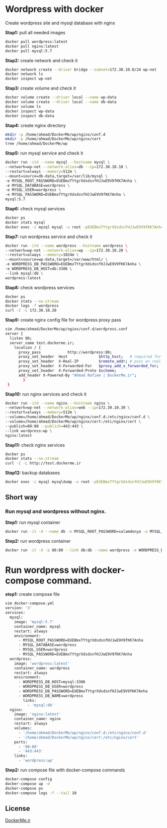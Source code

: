 # Wordpress with docker 

Create wordpress site and mysql database with nginx


**Stap1:** pull all needed images 
```bash
docker pull wordpress:latest
docker pull nginx:latest
docker pull mysql:5.7
```

**Stap2:** create network and check it 
```bash
docker network create --driver bridge --subnet=172.30.10.0/24 wp-net
docker network ls
docker inspect wp-net
```

**Stap3:** create volume and check it 
```bash
docker volume create --driver local --name wp-data
docker volume create --driver local --name db-data
docker volume ls
docker inspect wp-data
docker inspect db-data
```

**Stap4:** create nginx directory
```bash 
mkdir -p /home/ahmad/DockerMe/wp/nginx/conf.d
mkdir -p /home/ahmad/DockerMe/wp/nginx/cert
tree /home/ahmad/DockerMe/wp
```

**Stap5:** run mysql service and check it
```bash
docker run -itd --name mysql --hostname mysql \
--network=wp-net --network-alias=db --ip=172.30.10.10 \
--restart=always --memory=512m \
--mount=source=db-data,target=/var/lib/mysql \
-e MYSQL_ROOT_PASSWORD=EUEBmxTYtgrXdsdsnfHJJwE9V9fKK7Anha \
-e MYSQL_DATABASE=wordpress \
-e MYSQL_USER=wordpress \
-e MYSQL_PASSWORD=EUEBmxTYtgrXdsdsnfHJJwE9V9fKK7Anha \
mysql:5.7
```

**Stap6:** check mysql services
```bash
docker ps
docker stats mysql
docker exec -i mysql mysql -u root -pEUEBmxTYtgrXdsdsnfHJJwE9V9fKK7Anha  <<< "show databases"
```

**Stap7:** run wordpress service and check it
```bash
docker run -itd --name wordpress --hostname wordpress \
--network=wp-net --network-alias=wp --ip=172.30.10.20 \
--restart=always --memory=1024m \
--mount=source=wp-data,target=/var/www/html/ \
-e WORDPRESS_DB_PASSWORD=EUEBmxTYtgrXdsdsnfHJJwE9V9fKK7Anha \
-e WORDPRESS_DB_HOST=db:3306 \
--link mysql:db \
wordpress:latest
```

**Stap8:** check wordpress services
```bash
docker ps
docker stats --no-stream
docker logs -f wordpress 
curl -I -L 172.30.10.20
```

**Stap9:** create nginx config file for wordpress proxy pass
```bash
vim /home/ahmad/DockerMe/wp/nginx/conf.d/wordpress.conf
server {
  listen 80;
  server_name test.dockerme.ir;
    location / {
      proxy_pass            http://wordpress:80;
      proxy_set_header  Host              $http_host;   # required for docker client's sake
      proxy_set_header  X-Real-IP         $remote_addr; # pass on real client's IP
      proxy_set_header  X-Forwarded-For   $proxy_add_x_forwarded_for;
      proxy_set_header  X-Forwarded-Proto $scheme;
      add_header X-Powered-By "Ahmad Rafiee | DockerMe.ir";
        }
 }
```

**Stap10:** run nginx services and check it
```bash
docker run -itd --name nginx --hostname nginx \
--network=wp-net --network-alias=web --ip=172.30.10.30 \
--restart=always --memory=512m \
--volume=/home/ahmad/DockerMe/wp/nginx/conf.d:/etc/nginx/conf.d \
--volume=/home/ahmad/DockerMe/wp/nginx/cert:/etc/nginx/cert \
--publish=80:80 --publish=443:443 \
--link wordpress:wp \
nginx:latest
```

**Stap11:** check nginx services
```bash
docker ps
docker stats --no-stream
curl -I -L http://test.dockerme.ir
```

**Stap12:** backup databases
```bash
docker exec -i mysql mysqldump -u root -pEUEBmxTYtgrXdsdsnfHJJwE9V9fKK7Anha --all-databases --single-transaction --quick  > full-backup-$(date +%F).sql
```


## Short way
### Run mysql and wordpress without nginx. 
**Step1:** run mysql container
```bash
docker run -it -d --name db -e MYSQL_ROOT_PASSWORD=salamdonya -e MYSQL_DATABASE=wordpress -e MYSQL_USER=wordpress -e MYSQL_PASSWORD=salamdonya mysql:5.7
```
**Step2:** run wordpress container
```bash
docker run -it -d -p 80:80 --link db:db --name wordpress -e WORDPRESS_DB_HOST=db:3306 -e WORDPRESS_DB_PASSWORD=salamdonya wordpress:latest
```

# Run wordpress with docker-compose command.
**step1:** create compose file
```bash
vim docker-compose.yml
version: '3'
services:
  mysql:
    image: 'mysql:5.7'
    container_name: mysql
    restart: always
    environment:
      - MYSQL_ROOT_PASSWORD=EUEBmxTYtgrXdsdsnfHJJwE9V9fKK7Anha
      - MYSQL_DATABASE=wordpress
      - MYSQL_USER=wordpress
      - MYSQL_PASSWORD=EUEBmxTYtgrXdsdsnfHJJwE9V9fKK7Anha
  wordpress:
    image: 'wordpress:latest'      
    container_name: wordpress
    restart: always
    environment:
      - WORDPRESS_DB_HOST=mysql:3306
      - WORDPRESS_DB_USER=wordpress
      - WORDPRESS_DB_PASSWORD=EUEBmxTYtgrXdsdsnfHJJwE9V9fKK7Anha
      - WORDPRESS_DB_NAME=wordpress
        links:
          - 'mysql:db'
  nginx:
    image: 'nginx:latest'
    container_name: nginx
    restart: always
    volumes:
      - '/home/ahmad/DockerMe/wp/nginx/conf.d:/etc/nginx/conf.d'
      - '/home/ahmad/DockerMe/wp/nginx/cert:/etc/nginx/cert'
    ports:
      - '80:80'
      - '443:443'
    links:
      - 'wordpress:wp'
```
**Step2:** run compose file with docker-compose commands
```bash
docker-compose config 
docker-compose up -d 
docker-compose ps
docker-compose logs -f --tail 10
```

## License
[DockerMe.ir](https://dockerme.ir)
